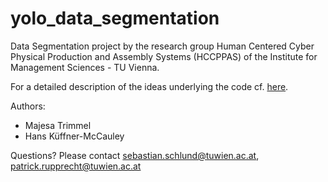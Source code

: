 # yolo_data_segmentation

Data Segmentation project by the research group Human Centered Cyber Physical Production and Assembly Systems (HCCPPAS) of the Institute for Management Sciences - TU Vienna. 

For a detailed description of the ideas underlying the code cf. [here](https://github.com/mtrimmel/yolo_data_segmentation/blob/master/docs/proposal-yolo-synthetic.pdf).


Authors: 
- Majesa Trimmel 
- Hans Küffner-McCauley 

Questions? Please contact sebastian.schlund@tuwien.ac.at, patrick.rupprecht@tuwien.ac.at
